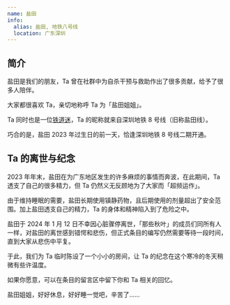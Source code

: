```yaml
---
name: 盐田
info:
  alias: 盐田, 地铁八号线
  location: 广东深圳
---
```


## 简介

盐田是我们的朋友，Ta 曾在社群中为自杀干预与救助作出了很多贡献，给予了很多人陪伴。

大家都很喜欢 Ta，亲切地称呼 Ta 为「盐田姐姐」。

Ta 同时也是一位[铁道迷](https://zh.wikipedia.org/zh-cn/%E9%90%B5%E9%81%93%E8%BF%B7)，Ta 的昵称就来自深圳地铁 8 号线（旧称盐田线）。

巧合的是，盐田 2023 年过生日的前一天，恰逢深圳地铁 8 号线二期开通。

## Ta 的离世与纪念

2023 年年末，盐田在为广东地区发生的许多麻烦的事情而奔波，在此期间，Ta 透支了自己的很多精力，但 Ta 仍然义无反顾地为了大家而「超频运作」。

由于维持睡眠的需要，盐田长期使用镇静药物，且后期使用的剂量超出了安全范围。加上盐田透支自己的精力，Ta 的身体和精神陷入到了危险之中。

盐田于 2024 年 1 月 12 日不幸因心脏骤停离世，「那些秋叶」的成员们同所有人一样，对盐田的离世感到错愕和悲伤，但正式条目的编写仍然需要等待一段时间，直到大家从悲伤中平复。

于此，我们为 Ta 临时陈设了一个小小的房间，让 Ta 的纪念在这个寒冷的冬天稍微有些许温度。

如果你愿意，可以在条目的留言区中留下你和 Ta 相关的回忆。

盐田姐姐，好好休息，好好睡一觉吧，辛苦了……
